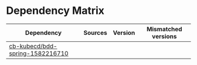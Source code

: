 # Dependency Matrix

Dependency | Sources | Version | Mismatched versions
---------- | ------- | ------- | -------------------
[cb-kubecd/bdd-spring-1582216710](https://github.com/cb-kubecd/bdd-spring-1582216710.git) |  | []() | 
